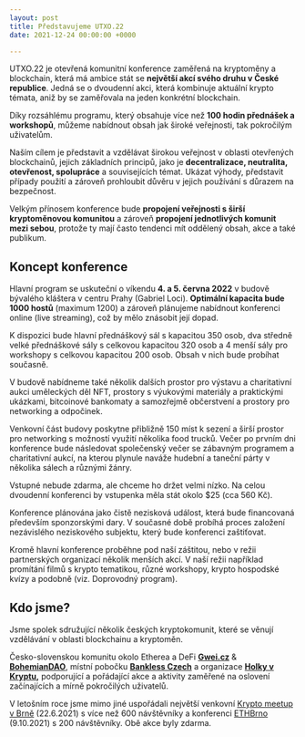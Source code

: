 ```yaml
---
layout: post
title: Představujeme UTXO.22
date: 2021-12-24 00:00:00 +0000

---
```


UTXO.22 je otevřená komunitní konference zaměřená na kryptoměny a blockchain, která má ambice stát se **největší akcí svého druhu v České republice**. Jedná se o dvoudenní akci, která kombinuje aktuální krypto témata, aniž by se zaměřovala na jeden konkrétní blockchain.

Díky rozsáhlému programu, který obsahuje více než **100 hodin přednášek a workshopů**, můžeme nabídnout obsah jak široké veřejnosti, tak pokročilým uživatelům.

Naším cílem je představit a vzdělávat širokou veřejnost v oblasti otevřených blockchainů, jejich základních principů, jako je **decentralizace, neutralita, otevřenost, spolupráce** a souvisejících témat. Ukázat výhody, představit případy použití a zároveň prohloubit důvěru v jejich používání s důrazem na bezpečnost.

Velkým přínosem konference bude **propojení veřejnosti s širší kryptoměnovou komunitou** a zároveň **propojení jednotlivých komunit mezi sebou**, protože ty mají často tendenci mít oddělený obsah, akce a také publikum.

## Koncept konference

Hlavní program se uskuteční o víkendu **4. a 5. června 2022** v budově bývalého kláštera v centru Prahy (Gabriel Loci). **Optimální kapacita bude 1000 hostů** (maximum 1200) a zároveň plánujeme nabídnout konferenci online (live streaming), což by mělo znásobit její dopad.

K dispozici bude hlavní přednáškový sál s kapacitou 350 osob, dva středně velké přednáškové sály s celkovou kapacitou 320 osob a 4 menší sály pro workshopy s celkovou kapacitou 200 osob. Obsah v nich bude probíhat současně.

V budově nabídneme také několik dalších prostor pro výstavu a charitativní aukci uměleckých děl NFT, prostory s výukovými materiály a praktickými ukázkami, bitcoinové bankomaty a samozřejmě občerstvení a prostory pro networking a odpočinek.

Venkovní část budovy poskytne přibližně 150 míst k sezení a širší prostor pro networking s možností využití několika food trucků. Večer po prvním dni konference bude následovat společenský večer se zábavným programem a charitativní aukcí, na kterou plynule naváže hudební a taneční párty v několika sálech a různými žánry.

Vstupné nebude zdarma, ale chceme ho držet velmi nízko. Na celou dvoudenní konferenci by vstupenka měla stát okolo $25 (cca 560 Kč).

Konference plánována jako čistě nezisková událost, která bude financovaná především sponzorskými dary. V současné době probíhá proces založení nezávislého neziskového subjektu, který bude konferenci zaštiťovat.

Kromě hlavní konference proběhne pod naší záštitou, nebo v režii partnerských organizací několik menších akcí. V naší režii například promítání filmů s krypto tematikou, různé workshopy, krypto hospodské kvízy a podobně (viz. Doprovodný program).

## Kdo jsme?

Jsme spolek sdružující několik českých kryptokomunit, které se věnují vzdělávání v oblasti blockchainu a kryptoměn.

Česko-slovenskou komunitu okolo Etherea a DeFi [**Gwei.cz**](https://gwei.cz) & [**BohemianDAO**](http://bohemiandao.cz), místní pobočku [**Bankless Czech**](https://bankless.cz) a organizace [**Holky v Kryptu**](https://holkyvkryptu.cz)**,** podporující a pořádající akce a aktivity zaměřené na oslovení začínajících a mírně pokročilých uživatelů.

V letošním roce jsme mimo jiné uspořádali největší venkovní [Krypto meetup v Brně](https://www.facebook.com/events/moravsk%C3%A9-n%C3%A1m%C4%9Bst%C3%AD-602-00-brno-%C4%8Desk%C3%A1-republika/krypto-meetup-v-brn%C4%9B/735915783871565/) (22.6.2021) s více než 600 návštěvníky a konferenci [ETHBrno](https://ethbrno.gwei.cz/predchozi-rocniky/2021) (9.10.2021) s 200 návštěvníky. Obě akce byly zdarma.
